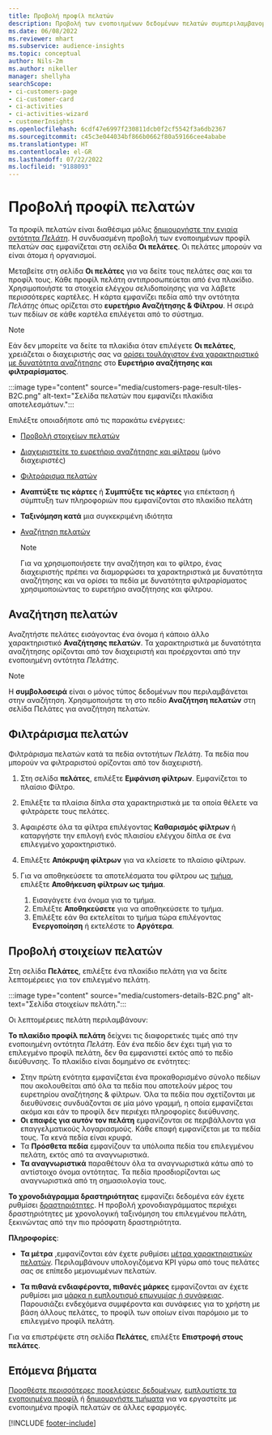 ```yaml
---
title: Προβολή προφίλ πελατών
description: Προβολή των ενοποιημένων δεδομένων πελατών συμπεριλαμβανομένης της χρήσης αναζήτησης και φίλτρου
ms.date: 06/08/2022
ms.reviewer: mhart
ms.subservice: audience-insights
ms.topic: conceptual
author: Nils-2m
ms.author: nikeller
manager: shellyha
searchScope:
- ci-customers-page
- ci-customer-card
- ci-activities
- ci-activities-wizard
- customerInsights
ms.openlocfilehash: 6cdf47e6997f230811dcb0f2cf5542f3a6db2367
ms.sourcegitcommit: c45c3e044034bf866b0662f80a59166cee4ababe
ms.translationtype: HT
ms.contentlocale: el-GR
ms.lasthandoff: 07/22/2022
ms.locfileid: "9188093"
---
```

# <a name="view-customer-profiles"></a>Προβολή προφίλ πελατών

Τα προφίλ πελατών είναι διαθέσιμα μόλις [δημιουργήστε την ενιαία οντότητα *Πελάτη*](data-unification.md). Η συνδυασμένη προβολή των ενοποιημένων προφίλ πελατών σας εμφανίζεται στη σελίδα **Οι πελάτες**. Οι πελάτες μπορούν να είναι άτομα ή οργανισμοί.

Μεταβείτε στη σελίδα **Οι πελάτες** για να δείτε τους πελάτες σας και τα προφίλ τους. Κάθε προφίλ πελάτη αντιπροσωπεύεται από ένα πλακίδιο. Χρησιμοποιήστε τα στοιχεία ελέγχου σελιδοποίησης για να λάβετε περισσότερες καρτέλες. Η κάρτα εμφανίζει πεδία από την οντότητα *Πελάτης* όπως ορίζεται στο **ευρετήριο Αναζήτησης & Φίλτρου**. Η σειρά των πεδίων σε κάθε καρτέλα επιλέγεται από το σύστημα.

> [!NOTE]
> Εάν δεν μπορείτε να δείτε τα πλακίδια όταν επιλέγετε **Οι πελάτες**, χρειάζεται ο διαχειριστής σας να [ορίσει τουλάχιστον ένα χαρακτηριστικό με δυνατότητα αναζήτησης](search-filter-index.md) στο **Ευρετήριο αναζήτησης και φιλτραρίσματος**.

:::image type="content" source="media/customers-page-result-tiles-B2C.png" alt-text="Σελίδα πελατών που εμφανίζει πλακίδια αποτελεσμάτων.":::

Επιλέξτε οποιαδήποτε από τις παρακάτω ενέργειες:
- [Προβολή στοιχείων πελατών](#view-customer-details)
- [Διαχειριστείτε το ευρετήριο αναζήτησης και φίλτρου](search-filter-index.md) (μόνο διαχειριστές)
- [Φιλτράρισμα πελατών](#filter-customers)
- **Αναπτύξτε τις κάρτες** ή **Συμπτύξτε τις κάρτες** για επέκταση ή σύμπτυξη των πληροφοριών που εμφανίζονται στο πλακίδιο πελάτη
- **Ταξινόμηση κατά** μια συγκεκριμένη ιδιότητα
- [Αναζήτηση πελατών](#search-for-customers)

  > [!NOTE]
  > Για να χρησιμοποιήσετε την αναζήτηση και το φίλτρο, ένας διαχειριστής πρέπει να διαμορφώσει τα χαρακτηριστικά με δυνατότητα αναζήτησης και να ορίσει τα πεδία με δυνατότητα φιλτραρίσματος χρησιμοποιώντας το ευρετήριο αναζήτησης και φίλτρου.

## <a name="search-for-customers"></a>Αναζήτηση πελατών

Αναζητήστε πελάτες εισάγοντας ένα όνομα ή κάποιο άλλο χαρακτηριστικό **Αναζήτησης πελατών**. Τα χαρακτηριστικά με δυνατότητα αναζήτησης ορίζονται από τον διαχειριστή και προέρχονται από την ενοποιημένη οντότητα *Πελάτης*.

> [!NOTE]
> Η **συμβολοσειρά** είναι ο μόνος τύπος δεδομένων που περιλαμβάνεται στην αναζήτηση. Χρησιμοποιήστε τη στο πεδίο **Αναζήτηση πελατών** στη σελίδα Πελάτες για αναζήτηση πελατών.

## <a name="filter-customers"></a>Φιλτράρισμα πελατών

Φιλτράρισμα πελατών κατά τα πεδία οντοτήτων *Πελάτη*. Τα πεδία που μπορούν να φιλτραριστού ορίζονται από τον διαχειριστή.

1. Στη σελίδα **πελάτες**, επιλέξτε **Εμφάνιση φίλτρων**. Εμφανίζεται το πλαίσιο Φίλτρο.

1. Επιλέξτε τα πλαίσια δίπλα στα χαρακτηριστικά με τα οποία θέλετε να φιλτράρετε τους πελάτες.

1. Αφαιρέστε όλα τα φίλτρα επιλέγοντας **Καθαρισμός φίλτρων** ή καταργήστε την επιλογή ενός πλαισίου ελέγχου δίπλα σε ένα επιλεγμένο χαρακτηριστικό.

1. Επιλέξτε **Απόκρυψη φίλτρων** για να κλείσετε το πλαίσιο φίλτρων.

1. Για να αποθηκεύσετε τα αποτελέσματα του φίλτρου ως [τμήμα](segments.md), επιλέξτε **Αποθήκευση φίλτρων ως τμήμα**.
   1. Εισαγάγετε ένα όνομα για το τμήμα.
   1. Επιλέξτε **Αποθηκεύσετε** για να αποθηκεύσετε το τμήμα.
   1. Επιλέξτε εάν θα εκτελείται το τμήμα τώρα επιλέγοντας **Ενεργοποίηση** ή εκτελέστε το **Αργότερα**.

## <a name="view-customer-details"></a>Προβολή στοιχείων πελατών

Στη σελίδα **Πελάτες**, επιλέξτε ένα πλακίδιο πελάτη για να δείτε λεπτομέρειες για τον επιλεγμένο πελάτη.

:::image type="content" source="media/customers-details-B2C.png" alt-text="Σελίδα στοιχείων πελάτη.":::

Οι λεπτομέρειες πελάτη περιλαμβάνουν:

**Το πλακίδιο προφίλ πελάτη** δείχνει τις διαφορετικές τιμές από την ενοποιημένη οντότητα *Πελάτη*. Εάν ένα πεδίο δεν έχει τιμή για το επιλεγμένο προφίλ πελάτη, δεν θα εμφανιστεί εκτός από το πεδίο διεύθυνσης. Το πλακίδιο είναι δομημένο σε ενότητες:

- Στην πρώτη ενότητα εμφανίζεται ένα προκαθορισμένο σύνολο πεδίων που ακολουθείται από όλα τα πεδία που αποτελούν μέρος του ευρετηρίου αναζήτησης & φίλτρων. Όλα τα πεδία που σχετίζονται με διευθύνσεις συνδυάζονται σε μία μόνο γραμμή, η οποία εμφανίζεται ακόμα και εάν το προφίλ δεν περιέχει πληροφορίες διεύθυνσης.
- **Οι επαφές για αυτόν τον πελάτη** εμφανίζονται σε περιβάλλοντα για επαγγελματικούς λογαριασμούς. Κάθε επαφή εμφανίζεται με τα πεδία τους. Τα κενά πεδία είναι κρυφά.
- Τα **Πρόσθετα πεδία** εμφανίζουν τα υπόλοιπα πεδία του επιλεγμένου πελάτη, εκτός από τα αναγνωριστικά.
- **Τα αναγνωριστικά** παραθέτουν όλα τα αναγνωριστικά κάτω από το αντίστοιχο όνομα οντότητας. Τα πεδία προσδιορίζονται ως αναγνωριστικά από τη σημασιολογία τους.

**Το χρονοδιάγραμμα δραστηριότητας** εμφανίζει δεδομένα εάν έχετε ρυθμίσει [δραστηριότητες](activities.md). Η προβολή χρονοδιαγράμματος περιέχει δραστηριότητες με χρονολογική ταξινόμηση του επιλεγμένου πελάτη, ξεκινώντας από την πιο πρόσφατη δραστηριότητα.

**Πληροφορίες**:

- **Τα μέτρα** ,εμφανίζονται εάν έχετε ρυθμίσει [μέτρα χαρακτηριστικών πελατών](measures.md). Περιλαμβάνουν υπολογιζόμενα KPI γύρω από τους πελάτες σας σε επίπεδο μεμονωμένων πελατών.

- **Τα πιθανά ενδιαφέροντα, πιθανές μάρκες** εμφανίζονται αν έχετε ρυθμίσει μια [μάρκα η εμπλουτισμό επωνυμίας ή συνάφειας](enrichment-microsoft.md). Παρουσιάζει ενδεχόμενα συμφέροντα και συνάφειες για το χρήστη με βάση άλλους πελάτες, το προφίλ των οποίων είναι παρόμοιο με το επιλεγμένο προφίλ πελάτη.

Για να επιστρέψετε στη σελίδα **Πελάτες**, επιλέξτε **Επιστροφή στους πελάτες**.

## <a name="next-steps"></a>Επόμενα βήματα

[Προσθέστε περισσότερες προελεύσεις δεδομένων](data-sources.md), [εμπλουτίστε τα ενοποιημένα προφίλ](enrichment-hub.md) ή [δημιουργήστε τμήματα](segments.md) για να εργαστείτε με ενοποιημένα προφίλ πελατών σε άλλες εφαρμογές.

[!INCLUDE [footer-include](includes/footer-banner.md)]
